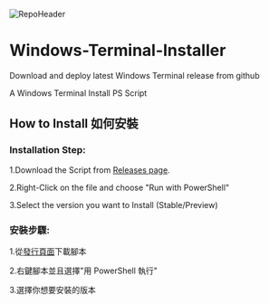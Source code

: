 ![RepoHeader](https://user-images.githubusercontent.com/61717681/144710529-880f1738-fc2c-41b1-883e-3aa6e7c2c9d3.png)


# Windows-Terminal-Installer
Download and deploy latest Windows Terminal release from github

A Windows Terminal Install PS Script

## How to Install 如何安裝

### Installation Step:
1.Download the Script from [Releases page](https://github.com/justinlin099/Windows-Terminal-Installer/releases).

2.Right-Click on the file and choose "Run with PowerShell"

3.Select the version you want to Install (Stable/Preview)

### 安裝步驟:
1.從[發行頁面](https://github.com/justinlin099/Windows-Terminal-Installer/releases)下載腳本

2.右鍵腳本並且選擇"用 PowerShell 執行"

3.選擇你想要安裝的版本
